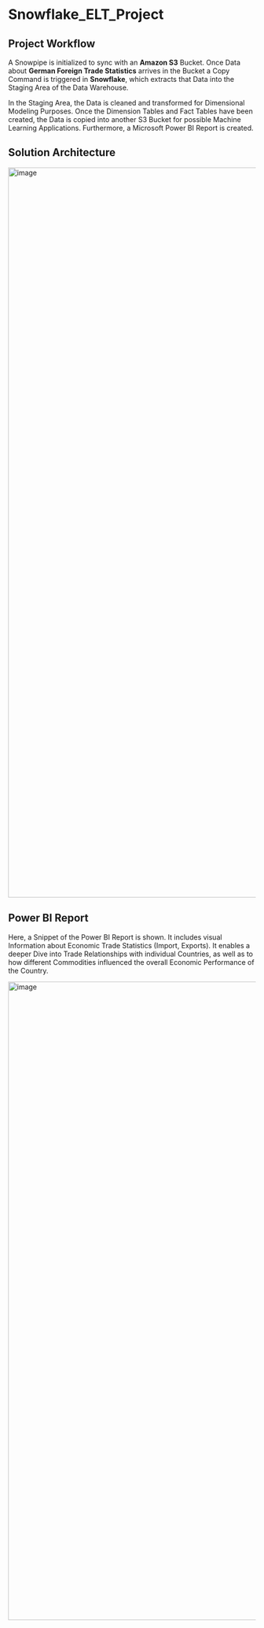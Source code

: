 # Snowflake_ELT_Project

## Project Workflow

A Snowpipe is initialized to sync with an **Amazon S3** Bucket. Once Data about **German Foreign Trade Statistics** arrives in the Bucket a Copy Command is triggered in **Snowflake**, which extracts that Data into the Staging Area of the Data Warehouse. 

In the Staging Area, the Data is cleaned and transformed for Dimensional Modeling Purposes. Once the Dimension Tables and Fact Tables have been created, the Data is copied into another S3 Bucket for possible Machine Learning Applications. Furthermore, a Microsoft Power BI Report is created.


## Solution Architecture

<img width="1483" alt="image" src="https://user-images.githubusercontent.com/60922141/161989898-b409cd31-057d-4a3f-8b28-d6addf147cf7.png">

## Power BI Report

Here, a Snippet of the Power BI Report is shown. It includes visual Information about Economic Trade Statistics (Import, Exports). It enables a deeper Dive into Trade Relationships with individual Countries, as well as to how different Commodities influenced the overall Economic Performance of the Country.

<img width="1297" alt="image" src="https://user-images.githubusercontent.com/60922141/161928626-09384a87-0d1e-40e5-8d9e-72afb7af6d15.png">
